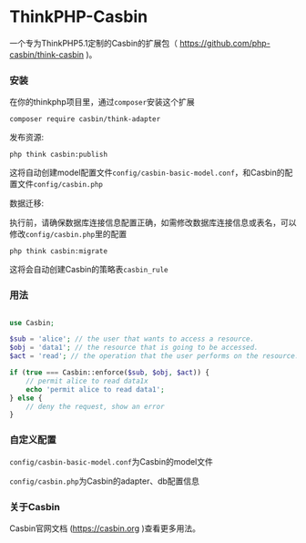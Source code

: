 # ThinkPHP-Casbin

一个专为ThinkPHP5.1定制的Casbin的扩展包（ https://github.com/php-casbin/think-casbin )。

### 安装

在你的thinkphp项目里，通过`composer`安装这个扩展

```
composer require casbin/think-adapter
```

发布资源:

```
php think casbin:publish
```

这将自动创建model配置文件`config/casbin-basic-model.conf`，和Casbin的配置文件`config/casbin.php`

数据迁移:

执行前，请确保数据库连接信息配置正确，如需修改数据库连接信息或表名，可以修改`config/casbin.php`里的配置

```
php think casbin:migrate
```

这将会自动创建Casbin的策略表`casbin_rule`

### 用法

```php

use Casbin;

$sub = 'alice'; // the user that wants to access a resource.
$obj = 'data1'; // the resource that is going to be accessed.
$act = 'read'; // the operation that the user performs on the resource.

if (true === Casbin::enforce($sub, $obj, $act)) {
    // permit alice to read data1x
    echo 'permit alice to read data1';
} else {
    // deny the request, show an error
}
```

### 自定义配置

`config/casbin-basic-model.conf`为Casbin的model文件

`config/casbin.php`为Casbin的adapter、db配置信息


### 关于Casbin

Casbin官网文档 (https://casbin.org )查看更多用法。